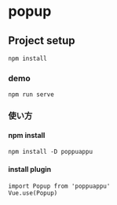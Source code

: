 # popup

## Project setup
```
npm install
```

### demo
```
npm run serve
```

### 使い方
#### npm install
```
npm install -D poppuappu
```
#### install plugin
```vue
import Popup from 'poppuappu'
Vue.use(Popup)
```


